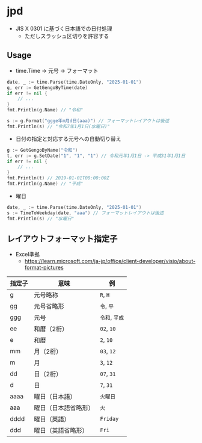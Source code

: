 # jpd

- JIS X 0301 に基づく日本語での日付処理
  - ただしスラッシュ区切りを許容する

## Usage

- time.Time -> 元号 -> フォーマット

```go
date, _ := time.Parse(time.DateOnly, "2025-01-01")
g, err := GetGengoByTime(date)
if err != nil {
    // ...
}
fmt.Println(g.Name) // "令和"

s := g.Format("ggge年m月d日(aaa)") // フォーマットレイアウトは後述
fmt.Println(s) // "令和7年1月1日(水曜日)"
```

- 日付の指定と対応する元号への自動切り替え

```go
g := GetGengoByName("令和")
t, err := g.SetDate("1", "1", "1") // 令和元年1月1日 -> 平成31年1月1日
if err != nil {
    // ...
}
fmt.Println(t) // 2019-01-01T00:00:00Z
fmt.Println(g.Name) // "平成"
```

- 曜日

```go
date, _ := time.Parse(time.DateOnly, "2025-01-01")
s := TimeToWeekday(date, "aaa") // フォーマットレイアウトは後述
fmt.Println(s) // "水曜日"
```

## レイアウトフォーマット指定子

- Excel準拠
  - <https://learn.microsoft.com/ja-jp/office/client-developer/visio/about-format-pictures>

|指定子|意味|例|
|--|--|--|
|g|元号略称|`R`, `H`|
|gg|元号省略形|`令`, `平`
|ggg|元号|`令和`, `平成`|
|ee|和暦（2桁）|`02`, `10`|
|e|和暦|`2`, `10`|
|mm|月（2桁）|`03`, `12`|
|m|月|`3`, `12`|
|dd|日（2桁）|`07`, `31`|
|d|日|`7`, `31`|
|aaaa|曜日（日本語）|`火曜日`|
|aaa|曜日（日本語省略形）|`火`|
|dddd|曜日（英語）|`Friday`|
|ddd|曜日（英語省略形）|`Fri`|
